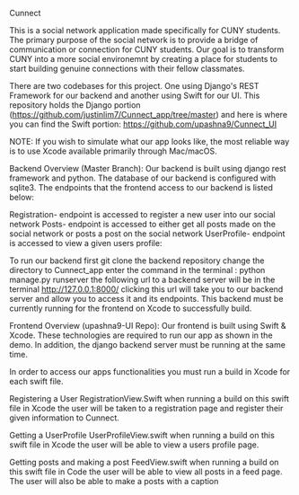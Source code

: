 Cunnect

This is a social network application made specifically for CUNY students.
The primary purpose of the social network is to provide a bridge of communication or connection for CUNY students. Our goal is to transform CUNY into a more social environemnt by creating a place for students to start building genuine connections with their fellow classmates.


There are two codebases for this project. One using Django's REST Framework for our backend and another using Swift for our UI. This repository holds the Django portion (https://github.com/justinlim7/Cunnect_app/tree/master) and here is where you can find the Swift portion: https://github.com/upashna9/Cunnect_UI


NOTE:
If you wish to simulate what our app looks like, the most reliable way is to use Xcode available primarily through Mac/macOS. 

Backend Overview (Master Branch):
Our backend is built using django rest framework and python. The database of our backend is configured with sqlite3. The endpoints that the frontend access to our backend is listed below: 

Registration-
endpoint is accessed to register a new user into our social network
Posts-
endpoint is accessed to either get all posts made on the social network or posts a post on the social network
UserProfile-
endpoint is accessed to view a given users profile:

To run our backend first git clone the backend repository 
change the directory to Cunnect_app
enter the command in the terminal : python manage.py runserver
the following url to a backend server will be in the terminal
 http://127.0.0.1:8000/
 clicking this url will take you to our backend server and allow you to access it and its endpoints.
 This backend must be currently running for the frontend on Xcode to successfully build.
 
 
 
 
 
 Frontend Overview (upashna9-UI Repo):
 Our frontend is built using Swift & Xcode. These technologies are required to run our app as shown in the demo. In addition, the django backend server must be running at the same time.
 
 In order to access our apps functionalities you must run a build in Xcode for each swift file.
 
 Registering a User
 RegistrationView.Swift when running a build on this swift file in Xcode the user will be taken to a registration page and register their given information to Cunnect.
 
 Getting a UserProfile
 UserProfileView.swift when running a build on this swift file in Xcode the user will be able to view a users profile page.
 
 Getting posts and making a post
 FeedView.swift when running a build on this swift file in Code the user will be able to view all posts in a feed page. The user will also be able to make a posts with a caption
